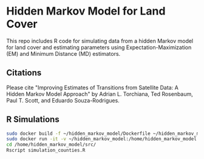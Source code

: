 # Hidden Markov Model for Land Cover

This repo includes R code for simulating data from a hidden Markov model for land cover
and estimating parameters using Expectation-Maximization (EM) and Minimum Distance (MD) estimators.

## Citations

Please cite "Improving Estimates of Transitions from Satellite Data: A Hidden Markov Model Approach"
by Adrian L. Torchiana, Ted Rosenbaum, Paul T. Scott, and Eduardo Souza-Rodrigues.

## R Simulations

```bash
sudo docker build -f ~/hidden_markov_model/Dockerfile ~/hidden_markov_model --tag=hidden_markov_model
sudo docker run -it -v ~/hidden_markov_model:/home/hidden_markov_model hidden_markov_model bash
cd /home/hidden_markov_model/src/
Rscript simulation_counties.R
```